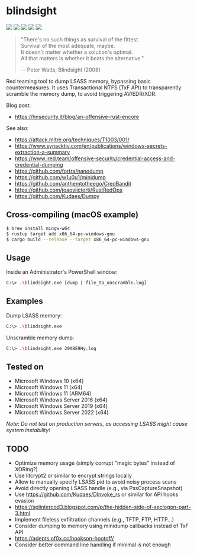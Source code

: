 # blindsight

[![](https://img.shields.io/github/stars/0xdea/blindsight.svg?style=flat&color=yellow)](https://github.com/0xdea/blindsight)
[![](https://img.shields.io/github/forks/0xdea/blindsight.svg?style=flat&color=green)](https://github.com/0xdea/blindsight)
[![](https://img.shields.io/github/watchers/0xdea/blindsight.svg?style=flat&color=red)](https://github.com/0xdea/blindsight)
[![](https://img.shields.io/badge/twitter-%400xdea-blue.svg)](https://twitter.com/0xdea)
[![](https://img.shields.io/badge/mastodon-%40raptor-purple.svg)](https://infosec.exchange/@raptor)

> "There's no such things as survival of the fittest.  
> Survival of the most adequate, maybe.  
> It doesn't matter whether a solution's optimal.  
> All that matters is whether it beats the alternative."
>
> -- Peter Watts, Blindsight (2006)

Red teaming tool to dump LSASS memory, bypassing basic countermeasures.
It uses Transactional NTFS (TxF API) to transparently scramble the memory
dump, to avoid triggering AV/EDR/XDR.

Blog post:

* <https://hnsecurity.it/blog/an-offensive-rust-encore>

See also:

* <https://attack.mitre.org/techniques/T1003/001/>
* <https://www.synacktiv.com/en/publications/windows-secrets-extraction-a-summary>
* <https://www.ired.team/offensive-security/credential-access-and-credential-dumping>
* <https://github.com/fortra/nanodump>
* <https://github.com/w1u0u1/minidump>
* <https://github.com/anthemtotheego/CredBandit>
* <https://github.com/joaoviictorti/RustRedOps>
* <https://github.com/Kudaes/Dumpy>

## Cross-compiling (macOS example)

```sh
$ brew install mingw-w64
$ rustup target add x86_64-pc-windows-gnu
$ cargo build --release --target x86_64-pc-windows-gnu
```

## Usage

Inside an Administrator's PowerShell window:

```sh
C:\> .\blindsight.exe [dump | file_to_unscramble.log]
```

## Examples

Dump LSASS memory:

```sh
C:\> .\blindsight.exe
```

Unscramble memory dump:

```sh
C:\> .\blindsight.exe 29ABE9Hy.log
```

## Tested on

* Microsoft Windows 10 (x64)
* Microsoft Windows 11 (x64)
* Microsoft Windows 11 (ARM64)
* Microsoft Windows Server 2016 (x64)
* Microsoft Windows Server 2019 (x64)
* Microsoft Windows Server 2022 (x64)

*Note: Do not test on production servers, as accessing LSASS might cause system instability!*

## TODO

* Optimize memory usage (simply corrupt "magic bytes" instead of XORing?)
* Use litcrypt2 or similar to encrypt strings locally
* Allow to manually specify LSASS pid to avoid noisy process scans
* Avoid directly opening LSASS handle (e.g., via PssCaptureSnapshot)
* Use https://github.com/Kudaes/DInvoke_rs or similar for API hooks evasion
* https://splintercod3.blogspot.com/p/the-hidden-side-of-seclogon-part-3.html
* Implement fileless exfiltration channels (e.g., TFTP, FTP, HTTP...)
* Consider dumping to memory using minidump callbacks instead of TxF API
* https://adepts.of0x.cc/hookson-hootoff/
* Consider better command line handling if minimal is not enough
